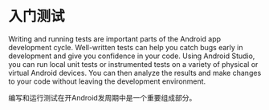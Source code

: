 # 入门测试

Writing and running tests are important parts of the Android app development cycle. Well-written tests can help you catch bugs early in development and give you confidence in your code. Using Android Studio, you can run local unit tests or instrumented tests on a variety of physical or virtual Android devices. You can then analyze the results and make changes to your code without leaving the development environment.

编写和运行测试在开Android发周期中是一个重要组成部分。